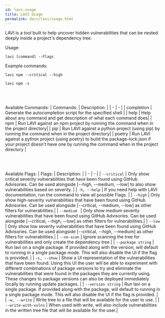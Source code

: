 ```yaml
---
id: lavi-usage
title: LAVI Usage
permalink: docs/lavi/usage.html
---
```


LAVI is a tool built to help uncover hidden vulnerabilities that can be nested deeply inside a project's dependency tree.

Usage:

    lavi [command] --Flags

Example commands:
    
    lavi npm --critical --high
    
    lavi npm -s

<br><br>

Available Commands:
 | Commands: | Description: |
 | - | - | 
 | completion | Generate the autocompletion script for the specified shell | 
| help |       Help about any command and get description of what each command does|
| npm  |       Run LAVI against an npm project by running the command when in the project directory|
| pip  |       Run LAVI against a python project (using pip) by running the command when in the project directory|
| poetry   |   Run LAVI against a python project (using poetry) to build the package-lock.json if your project doesn't have one by running the command when in the project directory |


<br><br>

Available Flags:
| Flags: | Description: |
| -    |    - |
| `--critical`  |  Only show critical severity vulnerabilities that have been found using GitHub Advisories. Can be used alongside [--high, --medium, --low] to also show vulnerabilities based on severity. |
| `-h, --help` |               If you need help with LAVI documentation, run the command to view all possible Flags.     |
| `--high`     |          Only show high-severity vulnerabilities that have been found using GitHub Advisories. Can be used alongside [--critical, --medium, --low] as other filters for vulnerabilities.|
| `--medium `   |         Only show medium severity vulnerabilities that have been found using GitHub Advisories. Can be used alongside [--critical, --high, --low] as other filters for vulnerabilities.|
| `--low`       |         Only show low severity vulnerabilities that have been found using GitHub Advisories. Can be used alongside [--critical, --high, --medium] as other filters for vulnerabilities.|
| `--no-scan`   |         Ignore scanning the tree for vulnerabilities and only create the dependency tree  |
| `--package string`   |   Run lavi on a single package. If provided along with the version, will default to running in a single package mode. This will also disable the UI if the flag is provided. |
| `-s, --show`     |          Show a UI representation of the vulnerabilities that have been found. Using this UI the user will be able to experiment with different combinations of package versions to try and eliminate the vulnerabilities that were found in the packages they are currently using. These changes to package versions can also be deployed immediately locally by running update packages.  |
| `--version string`   |  Run lavi on a single package. If provided along with the package, will default to running in a single package mode. This will also disable the UI if the flag is provided. |
| `-w, --write`        |       Write tree to a file that will be available for the user to use. |
| `--write-with-vulns`  |  When used with write, will also include vulnerabilities in the written tree file that will be available for the user.|
